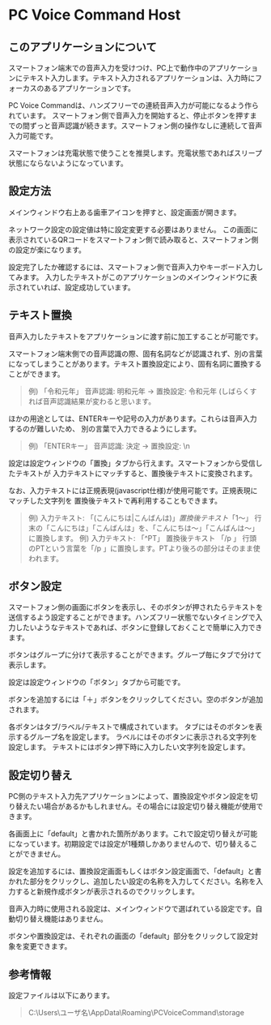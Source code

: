 # PC Voice Command Host

## このアプリケーションについて

スマートフォン端末での音声入力を受けつけ、PC上で動作中のアプリケーションにテキスト入力します。テキスト入力されるアプリケーションは、入力時にフォーカスのあるアプリケーションです。

PC Voice Commandは、ハンズフリーでの連続音声入力が可能になるよう作られています。
スマートフォン側で音声入力を開始すると、停止ボタンを押すまでの間ずっと音声認識が続きます。スマートフォン側の操作なしに連続して音声入力可能です。

スマートフォンは充電状態で使うことを推奨します。充電状態であればスリープ状態にならないようになっています。

## 設定方法

メインウィンドウ右上ある歯車アイコンを押すと、設定画面が開きます。

ネットワーク設定の設定値は特に設定変更する必要はありません。
この画面に表示されているQRコードをスマートフォン側で読み取ると、スマートフォン側の設定が楽になります。

設定完了したか確認するには、スマートフォン側で音声入力やキーボード入力してみます。
入力したテキストがこのアプリケーションのメインウィンドウに表示されていれば、設定成功しています。

## テキスト置換

音声入力したテキストをアプリケーションに渡す前に加工することが可能です。

スマートフォン端末側での音声認識の際、固有名詞などが認識されず、別の言葉になってしまうことがあります。テキスト置換設定により、固有名詞に置換することができます。

> 例)  「令和元年」  音声認識: 明和元年 → 置換設定: 令和元年
     (しばらくすれば音声認識結果が変わると思います。

ほかの用途としては、ENTERキーや記号の入力があります。これらは音声入力するのが難しいため、
別の言葉で入力できるようにします。

> 例) 「ENTERキー」  音声認識: 決定 → 置換設定: \n

設定は設定ウィンドウの「置換」タブから行えます。スマートフォンから受信したテキストが
入力テキストにマッチすると、置換後テキストに変換されます。

なお、入力テキストには正規表現(javascript仕様)が使用可能です。正規表現にマッチした文字列を
置換後テキストで再利用することもできます。

> 例) 入力テキスト: 「(こんにちは|こんばんは)$」  置換後テキスト 「$1～」
       行末の「こんにちは」「こんばんは」を、「こんにちは～」「こんばんは～」に置換します。
> 例) 入力テキスト: 「^PT」  置換後テキスト 「/p 」
       行頭のPTという言葉を「/p 」に置換します。PTより後ろの部分はそのまま使われます。

## ボタン設定

スマートフォン側の画面にボタンを表示し、そのボタンが押されたらテキストを送信するよう設定することができます。ハンズフリー状態でないタイミングで入力したいようなテキストであれば、ボタンに登録しておくことで簡単に入力できます。

ボタンはグループに分けて表示することができます。グループ毎にタブで分けて表示します。

設定は設定ウィンドウの「ボタン」タブから可能です。

ボタンを追加するには「＋」ボタンをクリックしてください。空のボタンが追加されます。

各ボタンはタブ/ラベル/テキストで構成されています。
タブにはそのボタンを表示するグループ名を設定します。
ラベルにはそのボタンに表示される文字列を設定します。
テキストにはボタン押下時に入力したい文字列を設定します。

## 設定切り替え

PC側のテキスト入力先アプリケーションによって、置換設定やボタン設定を切り替えたい場合があるかもしれません。その場合には設定切り替え機能が使用できます。

各画面上に「default」と書かれた箇所があります。これで設定切り替えが可能になっています。初期設定では設定が1種類しかありませんので、切り替えることができません。

設定を追加するには、置換設定画面もしくはボタン設定画面で、「default」と書かれた部分をクリックし、追加したい設定の名称を入力してください。名称を入力すると新規作成ボタンが表示されるのでクリックします。

音声入力時に使用される設定は、メインウィンドウで選ばれている設定です。自動切り替え機能はありません。

ボタンや置換設定は、それぞれの画面の「default」部分をクリックして設定対象を変更できます。


## 参考情報

設定ファイルは以下にあります。

> C:\Users\ユーザ名\AppData\Roaming\PCVoiceCommand\storage
